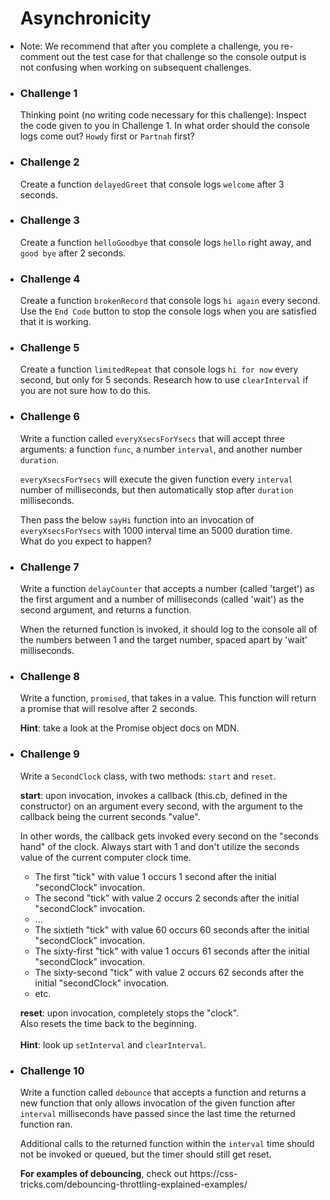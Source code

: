 <ul id="instruct">
<h1>Asynchronicity</h1>

<li>

Note: We recommend that after you complete a challenge, you re-comment out the test case for that challenge so the console output is not confusing when working on subsequent challenges.

</li>

<li>
  
  <h3>Challenge 1</h3>
  
  Thinking point (no writing code necessary for this challenge): Inspect the code given to you in Challenge 1. In what order should the console logs come out? <code>Howdy</code> first or <code>Partnah</code> first?

</li>

<li>

  <h3>Challenge 2</h3>

Create a function <code>delayedGreet</code> that console logs <code>welcome</code> after 3 seconds.

</li>

<li>

  <h3>Challenge 3</h3>

Create a function <code>helloGoodbye</code> that console logs <code>hello</code> right away, and <code>good bye</code> after 2 seconds.

</li>

<li>

  <h3>Challenge 4</h3>

Create a function <code>brokenRecord</code> that console logs <code>hi again</code> every second. Use the <code>End Code</code> button to stop the console logs when you are satisfied that it is working.

</li>

<li>
  
  <h3>Challenge 5</h3>
  
  Create a function <code>limitedRepeat</code> that console logs <code>hi for now</code> every second, but only for 5 seconds. Research how to use <code>clearInterval</code> if you are not sure how to do this.

</li>

<li>

  <h3>Challenge 6</h3>

  <p>Write a function called <code>everyXsecsForYsecs</code> that will accept three arguments: a function <code>func</code>, a number <code>interval</code>, and another number <code>duration</code>.</p> 
  <p><code>everyXsecsForYsecs</code> will execute the given function every <code>interval</code> number of milliseconds, but then automatically stop after <code>duration</code> milliseconds.</p> 
  <p>Then pass the below <code>sayHi</code> function into an invocation of <code>everyXsecsForYsecs</code> with 1000 interval time an 5000 duration time.<br>What do you expect to happen?</p>

</li>

<li>

  <h3>Challenge 7</h3>

<p>Write a function <code>delayCounter</code> that accepts a number (called 'target') as the first argument and a number of
    milliseconds (called 'wait') as the second argument, and returns a function.</p>
    <p>When the returned function is invoked, it
    should log to the console all of the numbers between 1 and the target number, spaced apart by 'wait' milliseconds.</p>

</li>

<li>

  <h3>Challenge 8</h3>

  <p>Write a function, <code>promised</code>, that takes in a value. This function will return a promise that will resolve after 2 seconds.</p>
  <p><b>Hint</b>: take a look at the Promise object docs on MDN.</p>

</li>

<li>

  <h3>Challenge 9</h3>

Write a <code>SecondClock</code> class, with two methods: <code>start</code> and <code>reset</code>.
​

  <p><b>start</b>: upon invocation, invokes a callback (this.cb, defined in the constructor)
  on an argument every second, with the argument to the callback being the current seconds "value".</p>

  <p>In other words, the callback gets invoked every second on the "seconds hand" of
  the clock. Always start with 1 and don't utilize the seconds value of the current
  computer clock time.</p>

<ul>
    <li>The first "tick" with value 1 occurs 1 second after the initial "secondClock" invocation.</li>
      <li>The second "tick" with value 2 occurs 2 seconds after the initial "secondClock" invocation.</li>
      <li>...</li>
      <li>The sixtieth "tick" with value 60 occurs 60 seconds after the initial "secondClock" invocation.</li>
      <li>The sixty-first "tick" with value 1 occurs 61 seconds after the initial "secondClock" invocation.</li>
      <li>The sixty-second "tick" with value 2 occurs 62 seconds after the initial "secondClock" invocation.</li>
      <li>etc.</li>
    </ul>

  <p><b>reset</b>: upon invocation, completely stops the "clock".<br>
  Also resets the time back to the beginning.<br>
  ​<br><b>Hint</b>: look up <code>setInterval</code> and <code>clearInterval</code>.</p>
</li>

<li>

  <h3>Challenge 10</h3>

  <p>Write a function called <code>debounce</code> that accepts a function and returns a new function that only allows invocation of the given function after <code>interval</code> milliseconds have passed since the last time the returned function ran.</p>
  <p>Additional calls to the returned function within the <code>interval</code> time should not be invoked or queued, but the timer should still get reset.</p>
  <p><b>For examples of debouncing</b>, check out https://css-tricks.com/debouncing-throttling-explained-examples/</p>

</li>
</ul>
